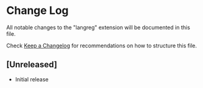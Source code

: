 # Change Log

All notable changes to the "langreg" extension will be documented in this file.

Check [Keep a Changelog](http://keepachangelog.com/) for recommendations on how to structure this file.

## [Unreleased]

- Initial release